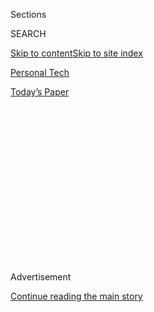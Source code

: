 <div id="app">

<div>

<div>

<div>

<div class="NYTAppHideMasthead css-1q2w90k e1suatyy0">

<div class="section css-ui9rw0 e1suatyy2">

<div class="css-eph4ug er09x8g0">

<div class="css-6n7j50">

</div>

<span class="css-1dv1kvn">Sections</span>

<div class="css-10488qs">

<span class="css-1dv1kvn">SEARCH</span>

</div>

[Skip to content](#site-content)[Skip to site index](#site-index)

</div>

<div id="masthead-section-label" class="css-1wr3we4 eaxe0e00">

[Personal
Tech](https://www.nytimes3xbfgragh.onion/section/technology/personaltech)

</div>

<div class="css-10698na e1huz5gh0">

</div>

</div>

<div id="masthead-bar-one" class="section hasLinks css-15hmgas e1csuq9d3">

<div class="css-uqyvli e1csuq9d0">

</div>

<div class="css-1uqjmks e1csuq9d1">

</div>

<div class="css-9e9ivx">

[](https://myaccount.nytimes3xbfgragh.onion/auth/login?response_type=cookie&client_id=vi)

</div>

<div class="css-1bvtpon e1csuq9d2">

[Today’s
Paper](https://www.nytimes3xbfgragh.onion/section/todayspaper)

</div>

</div>

</div>

</div>

<div data-aria-hidden="false">

<div id="site-content" data-role="main">

<div>

<div class="css-1aor85t" style="opacity:0.000000001;z-index:-1;visibility:hidden">

<div class="css-1hqnpie">

<div class="css-epjblv">

<span class="css-17xtcya">[Personal
Tech](/section/technology/personaltech)</span><span class="css-x15j1o">|</span><span class="css-fwqvlz">We’re
Living in a Subscriptions World. Here’s How to Navigate
It.</span>

</div>

<div class="css-k008qs">

<div class="css-1iwv8en">

<span class="css-18z7m18"></span>

<div>

</div>

</div>

<span class="css-1n6z4y">https://nyti.ms/2TrzO4T</span>

<div class="css-1705lsu">

<div class="css-4xjgmj">

<div class="css-4skfbu" data-role="toolbar" data-aria-label="Social Media Share buttons, Save button, and Comments Panel with current comment count" data-testid="share-tools">

  - 
  - 
  - 
  - 
    
    <div class="css-6n7j50">
    
    </div>

  - 
  - 

</div>

</div>

</div>

</div>

</div>

</div>

<div id="NYT_TOP_BANNER_REGION" class="css-13pd83m">

</div>

<div id="top-wrapper" class="css-1sy8kpn">

<div id="top-slug" class="css-l9onyx">

Advertisement

</div>

[Continue reading the main
story](#after-top)

<div class="ad top-wrapper" style="text-align:center;height:100%;display:block;min-height:250px">

<div id="top" class="place-ad" data-position="top" data-size-key="top">

</div>

</div>

<div id="after-top">

</div>

</div>

<div>

<div id="sponsor-wrapper" class="css-1hyfx7x">

<div id="sponsor-slug" class="css-19vbshk">

Supported by

</div>

[Continue reading the main
story](#after-sponsor)

<div id="sponsor" class="ad sponsor-wrapper" style="text-align:center;height:100%;display:block">

</div>

<div id="after-sponsor">

</div>

</div>

<div class="css-186x18t">

tech fix

</div>

<div class="css-1vkm6nb ehdk2mb0">

# We’re Living in a Subscriptions World. Here’s How to Navigate It.

</div>

Subscription services like Netflix and Google Drive are convenient, but
we can lose control of our content and data. Here’s how to take it
back.

<div class="css-79elbk" data-testid="photoviewer-wrapper">

<div class="css-z3e15g" data-testid="photoviewer-wrapper-hidden">

</div>

<div class="css-1a48zt4 ehw59r15" data-testid="photoviewer-children">

![<span class="css-cnj6d5 e1z0qqy90" itemprop="copyrightHolder"><span class="css-1ly73wi e1tej78p0">Credit...</span><span><span>Glenn
Harvey</span></span></span>](https://static01.graylady3jvrrxbe.onion/images/2020/01/15/business/15Techfix-illo/15Techfix-illo-articleLarge.gif?quality=75&auto=webp&disable=upscale)

</div>

</div>

<div class="css-18e8msd">

<div class="css-vp77d3 epjyd6m0">

<div class="css-hus3qt ey68jwv0" data-aria-hidden="true">

[![Brian X.
Chen](https://static01.graylady3jvrrxbe.onion/images/2018/02/16/multimedia/author-brian-x-chen/author-brian-x-chen-thumbLarge.jpg
"Brian X. Chen")](https://www.nytimes3xbfgragh.onion/by/brian-x-chen)

</div>

<div class="css-1baulvz">

By [<span class="css-1baulvz last-byline" itemprop="name">Brian X.
Chen</span>](https://www.nytimes3xbfgragh.onion/by/brian-x-chen)

</div>

</div>

  - Jan. 15,
    2020

  - 
    
    <div class="css-4xjgmj">
    
    <div class="css-d8bdto" data-role="toolbar" data-aria-label="Social Media Share buttons, Save button, and Comments Panel with current comment count" data-testid="share-tools">
    
      - 
      - 
      - 
      - 
        
        <div class="css-6n7j50">
        
        </div>
    
      - 
      - 
    
    </div>
    
    </div>

</div>

</div>

<div class="section meteredContent css-1r7ky0e" name="articleBody" itemprop="articleBody">

<div class="css-1fanzo5 StoryBodyCompanionColumn">

<div class="css-53u6y8">

Nowadays we don’t really buy things. We just subscribe to online
services.

And how can we resist? The [streaming
revolution](https://www.nytimes3xbfgragh.onion/2019/11/18/business/media/streaming-hollywood-revolution.html)
has brought us vast amounts of video and music entertainment at the
click of a button. In an era of cloud storage, where we store our data
on remote computer servers, tech companies like Google and Apple take
care of the headache of managing our information so that we no longer
lose important files or progress on our work.

For many of us, giving up control and ownership to these services is the
point. But for others, there is a downside to losing some flexibility
and freedom. While Spotify may not have all the music we want to listen
to, if we cancel our subscription, we lose access to its large catalog
of music. With cloud storage services, putting our documents and other
files online is simple, but [pulling them out can be a
pain](https://www.nytimes3xbfgragh.onion/2017/01/25/technology/personaltech/dumping-a-bad-app-tips-for-a-painless-breakup.html).

This can make some people feel trapped. We could always resort to the
obvious old-school methods, like buying discs of music and carrying
around thumb drives of our files and documents, but who wants to do
that?

Fortunately, there are some approaches to taking control of our media
while enjoying the benefits of subscription services. Those steps range
from the obvious, like creating local copies of your data, to more
advanced methods, like making a personal cloud using an
internet-connected storage device that acts like a miniature server.

</div>

</div>

<div class="css-1fanzo5 StoryBodyCompanionColumn">

<div class="css-53u6y8">

All it takes is some forethought and technological know-how. Here’s what
you need to know.

## Maintain Your Own Backups

Cloud storage services like Google Drive and Apple’s iCloud — which let
you store small amounts of data online free and which charge a few
dollars a month to hoard larger amounts — offer major benefits. Namely,
we can get access to our data from any device with an internet
connection, and because our files are copied onto a company’s servers,
we can’t lose them.

But beware of becoming over-reliant on the cloud. What if one day you
decide to cancel your subscription? For anything that is stored
exclusively online, you would then have to download each piece of data
to your own drive, which can be frustrating and time-consuming.

That’s why, as a rule of thumb, people should continue creating local
copies of their data for their computers and smartphones and store only
important files on the cloud.

Here are the tools you will need:

  - **An external hard drive.** Portable hard drives can store vast
    amounts of data, and they are generally cheap. Seagate’s Backup Plus
    Slim 2, a [Wirecutter
    recommendation](https://thewirecutter.com/reviews/best-portable-hard-drive/),
    costs about $60 and holds two terabytes of data, which is probably
    enough to store backups of your computer, tablet and smartphone.

  - **A software program for creating computer backups.** Mac computers
    include Apple’s Time Machine backup tool. Microsoft’s Windows 10
    includes a free tool called File History. Both apps can be set up to
    automatically back up your computer data.

  - **An app for backing up your smartphone data.** Apple users can
    [back up their
    iPhones](https://support.apple.com/en-us/HT203977#computer) to their
    computers via the Finder or iTunes apps. Android users with Windows
    computers can access their data via “My Computer,” and on a Mac,
    Android users can use the app [Android File
    Transfer](https://www.android.com/filetransfer/).

From there, the steps vary slightly depending on which device and apps
you use, but the processes are generally the same. To back up your
computer data, you plug your external hard drive into your computer and
run the backup program. To back up your smartphone data to your
computer, you plug the smartphone into the computer and run your backup
app. (If you need more steps, [Wirecutter published a comprehensive
guide on creating data
backups](https://thewirecutter.com/reviews/how-to-back-up-your-computer/#create-local-windows-backups-with-file-history).)

This way, if we become dissatisfied with a cloud service, we can cancel
the subscription and have the ease and flexibility to take our files
elsewhere.

</div>

</div>

<div class="css-1fanzo5 StoryBodyCompanionColumn">

<div class="css-53u6y8">

## Create a Personal Entertainment Cloud

Streaming services like Netflix, Apple TV Plus and Hulu offer a buffet
of TV shows and movies to binge on. Similarly, Spotify and Apple Music
give you instant access to millions of songs. But streaming services
don’t have access to everything out there, like obscure art house
films or live performances by music artists.

So here’s how you can take control of the content you stream to your
devices. There’s a clever approach that involves creating your own media
cloud, which acts like an online locker for your own content.

Michael Calore, an editor for Wired and a part-time D.J., said that when
Spotify lacks his favorite music, he extracts the songs from a disc and
uploads them to Google Play Music, Google’s online music service. Then
he plays the music on the Google Play Music app from his smartphone.

“It’s basically like my own private streaming music service,” he said.
In general, people can apply this approach to any songs they can’t get
on streaming services.

For movies, I’ll share my setup, which is not for the faint of heart.

As a film studies student, I owned a collection of hundreds of DVDs,
many of them obscure indie titles that are nowhere to be found on any
streaming service. So I converted the titles into digital video formats,
which I stored on a [network-attached storage
device](https://thewirecutter.com/reviews/best-network-attached-storage/),
essentially a miniature server.

From there, I installed the Plex video-streaming app on my Apple TV, and
on my smartphone, I installed Infuse 6, another video-streaming app. I
set up both apps to pull movies from my mini server. This way, I can
still enjoy the ability to stream my special collection of art house
movies via my own equipment.

Of course, for many of a certain (younger) age, physical discs are
unheard-of, and newer obscure titles will more likely be released on a
streaming service. Still, for those wanting to tailor the content they
stream, physical media is worth exploring.

</div>

</div>

<div class="css-1fanzo5 StoryBodyCompanionColumn">

<div class="css-53u6y8">

So here’s what you will need to create personal clouds for your movies
and music:

  - **Tech to extract content from discs.** First, you will need an
    optical drive, which is still included with some desktop computers,
    to read discs.
    
    Second, you will need apps to “rip” the content and turn the movies
    into digital files. For videos, special computer programs like
    Handbrake can extract movies from discs and convert them into video
    files. For audio, programs like iTunes and Windows Media Player can
    rip digital music files from CDs.

  - **Tech to create a video server.** Basically, you need an
    internet-connected device with some storage for movies, which
    essentially acts as a miniature server. There are plenty of options,
    like the $150 [Nvidia Shield
    TV](https://www.nvidia.com/en-us/shield/shop/), or the [Synology
    DiskStation DS218+](https://www.synology.com/en-us/products/DS218+),
    which costs about $300.

<!-- end list -->

  - **Tech to play media over the internet.** For music, Google Play
    Music lets you upload your own songs to a cloud library and stream
    them through the app. For movies, streaming apps like
    [Plex](https://www.plex.tv/) or
    [Infuse 6](https://apps.apple.com/us/app/infuse-6/id1136220934) let
    you play movies from a TV app or smartphone.

If that all sounds complicated, that’s because setting up your content
to be easily accessible over the internet is no easy feat. But these
options exist for people who want more freedom.

Mr. Calore said that despite having a nice setup for streaming media via
a personal cloud, he still consumed the vast majority of music and
movies from paid streaming services.

“We’ve lost the excitement and the specialness of a physical idea,” he
said. “But what we’ve gained in exchange is abundance at a scale that we
could never have imagined. That is very much worth the trade-off.”

</div>

</div>

</div>

<div>

</div>

<div>

</div>

<div>

</div>

<div>

<div id="bottom-wrapper" class="css-1ede5it">

<div id="bottom-slug" class="css-l9onyx">

Advertisement

</div>

[Continue reading the main
story](#after-bottom)

<div id="bottom" class="ad bottom-wrapper" style="text-align:center;height:100%;display:block;min-height:90px">

</div>

<div id="after-bottom">

</div>

</div>

</div>

</div>

</div>

## Site Index

<div>

</div>

## Site Information Navigation

  - [© <span>2020</span> <span>The New York Times
    Company</span>](https://help.nytimes3xbfgragh.onion/hc/en-us/articles/115014792127-Copyright-notice)

<!-- end list -->

  - [NYTCo](https://www.nytco.com/)
  - [Contact
    Us](https://help.nytimes3xbfgragh.onion/hc/en-us/articles/115015385887-Contact-Us)
  - [Work with us](https://www.nytco.com/careers/)
  - [Advertise](https://nytmediakit.com/)
  - [T Brand Studio](http://www.tbrandstudio.com/)
  - [Your Ad
    Choices](https://www.nytimes3xbfgragh.onion/privacy/cookie-policy#how-do-i-manage-trackers)
  - [Privacy](https://www.nytimes3xbfgragh.onion/privacy)
  - [Terms of
    Service](https://help.nytimes3xbfgragh.onion/hc/en-us/articles/115014893428-Terms-of-service)
  - [Terms of
    Sale](https://help.nytimes3xbfgragh.onion/hc/en-us/articles/115014893968-Terms-of-sale)
  - [Site
    Map](https://spiderbites.nytimes3xbfgragh.onion)
  - [Help](https://help.nytimes3xbfgragh.onion/hc/en-us)
  - [Subscriptions](https://www.nytimes3xbfgragh.onion/subscription?campaignId=37WXW)

</div>

</div>

</div>

</div>
